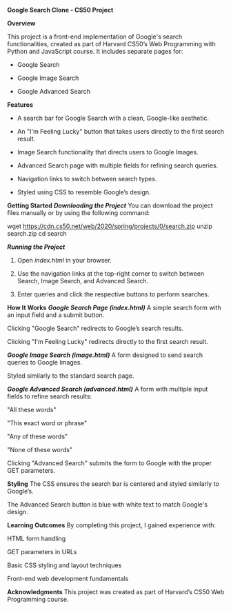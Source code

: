 **Google Search Clone - CS50 Project**

**Overview**

This project is a front-end implementation of Google's search functionalities, created as part of Harvard CS50’s Web Programming with Python and JavaScript course. It includes separate pages for:

- Google Search

- Google Image Search

- Google Advanced Search

**Features**

- A search bar for Google Search with a clean, Google-like aesthetic.

- An "I'm Feeling Lucky" button that takes users directly to the first search result.

- Image Search functionality that directs users to Google Images.

- Advanced Search page with multiple fields for refining search queries.

- Navigation links to switch between search types.

- Styled using CSS to resemble Google’s design.

**Getting Started**
_**Downloading the Project**_
You can download the project files manually or by using the following command:

wget https://cdn.cs50.net/web/2020/spring/projects/0/search.zip
unzip search.zip
cd search

_**Running the Project**_

1. Open _index.html_ in your browser.

2. Use the navigation links at the top-right corner to switch between Search, Image Search, and Advanced Search.

3. Enter queries and click the respective buttons to perform searches.

**How It Works**
_**Google Search Page (index.html)**_
A simple search form with an input field and a submit button.

Clicking "Google Search" redirects to Google’s search results.

Clicking "I'm Feeling Lucky" redirects directly to the first search result.

_**Google Image Search (image.html)**_
A form designed to send search queries to Google Images.

Styled similarly to the standard search page.

_**Google Advanced Search (advanced.html)**_
A form with multiple input fields to refine search results:

"All these words"

"This exact word or phrase"

"Any of these words"

"None of these words"

Clicking "Advanced Search" submits the form to Google with the proper GET parameters.

**Styling**
The CSS ensures the search bar is centered and styled similarly to Google’s.

The Advanced Search button is blue with white text to match Google's design.

**Learning Outcomes**
By completing this project, I gained experience with:

HTML form handling

GET parameters in URLs

Basic CSS styling and layout techniques

Front-end web development fundamentals

**Acknowledgments**
This project was created as part of Harvard’s CS50 Web Programming course.






